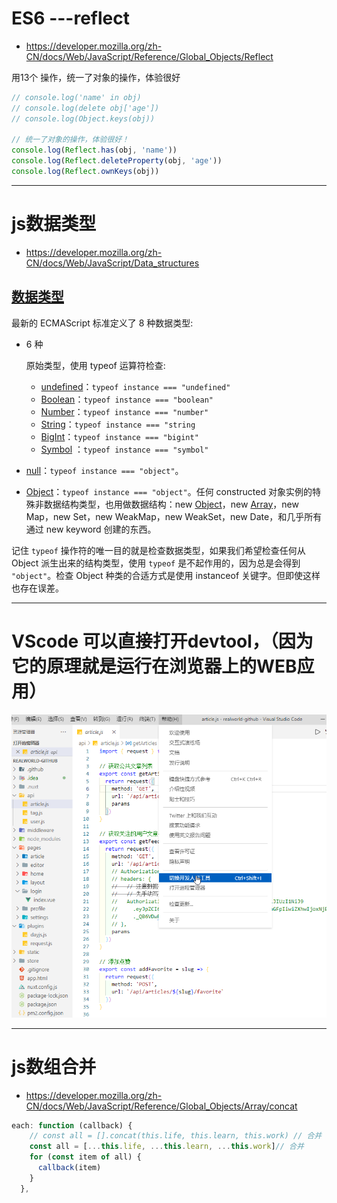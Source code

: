 # ES6 ---reflect

* https://developer.mozilla.org/zh-CN/docs/Web/JavaScript/Reference/Global_Objects/Reflect

 用13个 操作，统一了对象的操作，体验很好

```javascript
// console.log('name' in obj)
// console.log(delete obj['age'])
// console.log(Object.keys(obj))

// 统一了对象的操作，体验很好！
console.log(Reflect.has(obj, 'name'))
console.log(Reflect.deleteProperty(obj, 'age'))
console.log(Reflect.ownKeys(obj))
```



---



# js数据类型

* https://developer.mozilla.org/zh-CN/docs/Web/JavaScript/Data_structures 

## [数据类型](https://developer.mozilla.org/zh-CN/docs/Web/JavaScript/Data_structures#数据类型)

最新的 ECMAScript 标准定义了 8 种数据类型:

- 6 种

  原始类型，使用 typeof  运算符检查:

  - [undefined](https://developer.mozilla.org/zh-CN/docs/Glossary/undefined)：`typeof instance === "undefined"`
  - [Boolean](https://developer.mozilla.org/zh-CN/docs/Glossary/Boolean)：`typeof instance === "boolean"`
  - [Number](https://developer.mozilla.org/zh-CN/docs/Glossary/Number)：`typeof instance === "number"`
  - [String](https://developer.mozilla.org/zh-CN/docs/Glossary/String)：`typeof instance === "string`
  - [BigInt](https://developer.mozilla.org/zh-CN/docs/Glossary/BigInt)：`typeof instance === "bigint"`
  - [Symbol](https://developer.mozilla.org/zh-CN/docs/Glossary/Symbol) ：`typeof instance === "symbol"`

- [null](https://developer.mozilla.org/zh-CN/docs/Glossary/Null)：`typeof instance === "object"`。

- [Object](https://developer.mozilla.org/zh-CN/docs/Glossary/Object)：`typeof instance === "object"`。任何 constructed 对象实例的特殊非数据结构类型，也用做数据结构：new [Object](https://developer.mozilla.org/zh-CN/docs/Glossary/Object)，new [Array](https://developer.mozilla.org/zh-CN/docs/Glossary/array)，new Map，new Set，new WeakMap，new WeakSet，new Date，和几乎所有通过 new keyword 创建的东西。

记住 `typeof` 操作符的唯一目的就是检查数据类型，如果我们希望检查任何从 Object 派生出来的结构类型，使用 `typeof` 是不起作用的，因为总是会得到 `"object"`。检查 Object 种类的合适方式是使用 instanceof 关键字。但即使这样也存在误差。



---

# VScode 可以直接打开devtool，（因为它的原理就是运行在浏览器上的WEB应用）



![image-20210801064221600](https://raw.githubusercontent.com/github50673488/Figurebed/main/img/image-20210801064221600.png)



---



# js数组合并



* https://developer.mozilla.org/zh-CN/docs/Web/JavaScript/Reference/Global_Objects/Array/concat



```javascript
each: function (callback) {
    // const all = [].concat(this.life, this.learn, this.work) // 合并
    const all = [...this.life, ...this.learn, ...this.work]// 合并
    for (const item of all) {
      callback(item)
    }
  },
```



